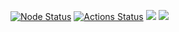 [![Node Status](https://github.com/Max-ghub/frontend-project-46/actions/workflows/node-check.yml/badge.svg)](https://github.com/Max-ghub/frontend-project-46/actions/workflows/node-check.yml)
[![Actions Status](https://github.com/Max-ghub/frontend-project-46/workflows/hexlet-check/badge.svg)](https://github.com/Max-ghub/frontend-project-46/actions)
<a href="https://codeclimate.com/github/Max-ghub/frontend-project-46/maintainability"><img src="https://api.codeclimate.com/v1/badges/df4d94780f3684d7c70c/maintainability" /></a>
<a href="https://codeclimate.com/github/Max-ghub/frontend-project-46/test_coverage"><img src="https://api.codeclimate.com/v1/badges/df4d94780f3684d7c70c/test_coverage" /></a>
